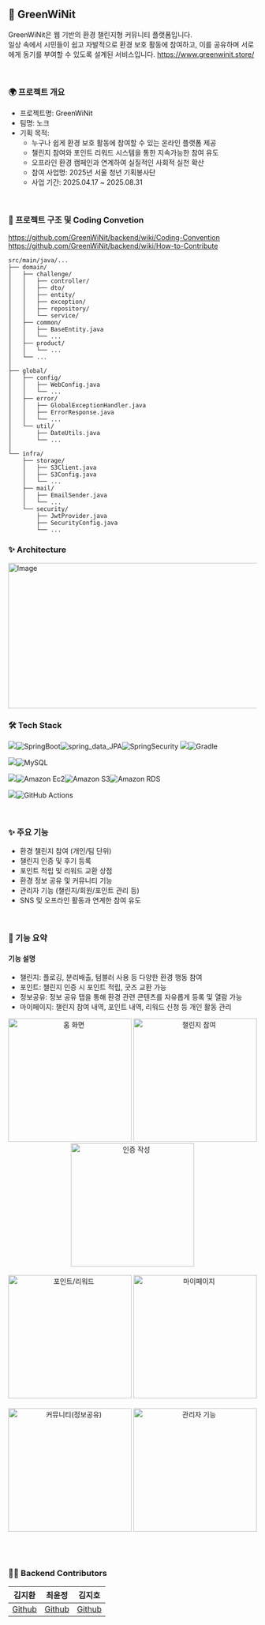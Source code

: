 ## 🌿 GreenWiNit
GreenWiNit은 웹 기반의 환경 챌린지형 커뮤니티 플랫폼입니다.      
일상 속에서 시민들이 쉽고 자발적으로 환경 보호 활동에 참여하고, 이를 공유하며 서로에게 동기를 부여할 수 있도록 설계된 서비스입니다.
https://www.greenwinit.store/

<br>

### 🌍 프로젝트 개요
- 프로젝트명: GreenWiNit
- 팀명: 노크
- 기획 목적:    
    - 누구나 쉽게 환경 보호 활동에 참여할 수 있는 온라인 플랫폼 제공
    - 챌린지 참여와 포인트 리워드 시스템을 통한 지속가능한 참여 유도
    - 오프라인 환경 캠페인과 연계하여 실질적인 사회적 실천 확산
    - 참여 사업명: 2025년 서울 청년 기획봉사단
    - 사업 기간: 2025.04.17 ~ 2025.08.31


<br>

### 📜 프로젝트 구조 및 Coding Convetion 
https://github.com/GreenWiNit/backend/wiki/Coding-Convention    
https://github.com/GreenWiNit/backend/wiki/How-to-Contribute 
```
src/main/java/...
├── domain/
│   ├── challenge/
│   │   ├── controller/
│   │   ├── dto/
│   │   ├── entity/
│   │   ├── exception/
│   │   ├── repository/
│   │   └── service/
│   ├── common/
│   │   ├── BaseEntity.java
│   │   └── ...
│   ├── product/
│   │   └── ...
│   └── ...
│
├── global/
│   ├── config/
│   │   ├── WebConfig.java
│   │   └── ...
│   ├── error/
│   │   ├── GlobalExceptionHandler.java
│   │   ├── ErrorResponse.java
│   │   └── ...
│   └── util/
│       ├── DateUtils.java
│       └── ...
│
└── infra/
    ├── storage/
    │   ├── S3Client.java
    │   ├── S3Config.java
    │   └── ...
    ├── mail/
    │   ├── EmailSender.java
    │   └── ...
    └── security/
        ├── JwtProvider.java
        ├── SecurityConfig.java
        └── ...
```


### ✨ Architecture 
<img width="945" height="295" alt="Image" src="https://github.com/user-attachments/assets/e266ce6f-e2c2-44de-8e92-5a85acc846a7" />



### 🛠 Tech Stack
<p dir="auto"><a target="_blank" rel="noopener noreferrer nofollow" href="https://camo.githubusercontent.com/4a2a76648ac74b1e794e66a65d6c39da2d76c090fdf16b1423a4c99fd9b7956a/68747470733a2f2f696d672e736869656c64732e696f2f62616467652f4672616d65776f726b2d3535353535353f7374796c653d666f722d7468652d6261646765"><img src="https://camo.githubusercontent.com/4a2a76648ac74b1e794e66a65d6c39da2d76c090fdf16b1423a4c99fd9b7956a/68747470733a2f2f696d672e736869656c64732e696f2f62616467652f4672616d65776f726b2d3535353535353f7374796c653d666f722d7468652d6261646765" data-canonical-src="https://img.shields.io/badge/Framework-555555?style=for-the-badge" style="max-width: 100%;"></a><a target="_blank"><img alt="SpringBoot" src="https://img.shields.io/badge/springboot-%236DB33F.svg?style=for-the-badge&amp;logo=springboot&amp;logoColor=white" style="max-width: 100%;"></a><a target="_blank"><img alt="spring_data_JPA" src="https://img.shields.io/badge/spring_data_JPA-%236DB33F?style=for-the-badge&amp;logo=databricks&amp;logoColor=white" style="max-width: 100%;"></a><a target="_blank"><img alt="SpringSecurity" src="https://img.shields.io/badge/spring_security-%236DB33F.svg?style=for-the-badge&amp;logo=springsecurity&amp;logoColor=white" style="max-width: 100%;"></a> <a target="_blank"><img src="https://img.shields.io/badge/build-555555?style=for-the-badge" style="max-width: 100%;"></a><a target="_blank"><img alt="Gradle" src="https://img.shields.io/badge/Gradle-02303A.svg?style=for-the-badge&amp;logo=Gradle&amp;logoColor=white" style="max-width: 100%;"></a></p>

<p dir="auto"><a target="_blank" ><img src="https://img.shields.io/badge/Database-555555?style=for-the-badge" style="max-width: 100%;"></a><a target="_blank"><img alt="MySQL" src="https://img.shields.io/badge/mysql-4479A1.svg?style=for-the-badge&amp;logo=mysql&amp;logoColor=white" style="max-width: 100%;"></a></p>

<p dir="auto"><a target="_blank"><img src="https://img.shields.io/badge/Infrastructure-555555?style=for-the-badge" style="max-width: 100%;"></a><a target="_blank" ><img alt="Amazon Ec2" src="https://img.shields.io/badge/amazon_ec2-FF9900.svg?style=for-the-badge&amp;logo=amazonec2&amp;logoColor=white" style="max-width: 100%;"></a><a target="_blank"><img alt="Amazon S3" src="https://img.shields.io/badge/AWS_S3-569A31.svg?style=for-the-badge&amp;logo=amazons3&amp;logoColor=white" style="max-width: 100%;"></a><a target="_blank"><img  alt="Amazon RDS" src="https://img.shields.io/badge/amazon_RDS-527FFF.svg?style=for-the-badge&amp;logo=amazonrds&amp;logoColor=white" style="max-width: 100%;"></a><a target="_blank"></p>


<p dir="auto"><a target="_blank"><img src="https://img.shields.io/badge/CICD-555555?style=for-the-badge" style="max-width: 100%;"><img alt="GitHub Actions" src="https://img.shields.io/badge/github%20actions-%232671E5.svg?style=for-the-badge&amp;logo=githubactions&amp;logoColor=white" style="max-width: 100%;"></a><a target="_blank"></p>

<br>


### ✨ 주요 기능
- 환경 챌린지 참여 (개인/팀 단위)
- 챌린지 인증 및 후기 등록
- 포인트 적립 및 리워드 교환 상점
- 환경 정보 공유 및 커뮤니티 기능
- 관리자 기능 (챌린지/회원/포인트 관리 등)
- SNS 및 오프라인 활동과 연계한 참여 유도

<br>

### 🏁 기능 요약
#### 기능	설명
- 챌린지:	플로깅, 분리배출, 텀블러 사용 등 다양한 환경 행동 참여
- 포인트:	챌린지 인증 시 포인트 적립, 굿즈 교환 가능
- 정보공유:	정보 공유 탭을 통해 환경 관련 콘텐츠를 자유롭게 등록 및 열람 가능
- 마이페이지:	챌린지 참여 내역, 포인트 내역, 리워드 신청 등 개인 활동 관리


<div align="center">
  <img
    src="https://github.com/user-attachments/assets/d1f48a33-de44-4f8f-9516-7bd8cd37c38c"
    alt="홈 화면"
    width="250"
  />
  <img
    src="https://github.com/user-attachments/assets/9c7fe4ab-1bcd-478d-8574-18ab2bb9c3e7"
    alt="챌린지 참여"
    width="250"
  />
  <img
    src="https://github.com/user-attachments/assets/e3175ecb-0238-4ff6-9163-26170ce4ede9"
    alt="인증 작성"
    width="250"
  />
</div>

<br />

<div align="center">
  <img
    src="https://github.com/user-attachments/assets/f0734e21-7b97-422c-a4c5-2ed3450e36f1"
    alt="포인트/리워드"
    width="250"
  />
  <img
    src="https://github.com/user-attachments/assets/ce6f5b72-21b1-450f-b076-ebb010181525"
    alt="마이페이지"
    width="250"
  />
</div>

<br />

<div align="center">
  <img
    src="https://github.com/user-attachments/assets/33563c9b-8d71-49fc-803f-cf694130164d"
    alt="커뮤니티(정보공유)"
    width="250"
  />
  <img
    src="https://github.com/user-attachments/assets/39d7f951-76f5-41ff-9484-73043b1ed769"
    alt="관리자 기능"
    width="250"
  />
</div>

<br /><br />



### 👩‍💻 Backend Contributors
| 김지환                                | 최윤정                           | 김지호                                 | 
| ------------------------------------- | ---------------------------------- | -------------------------------------- | 
| [Github](https://github.com/jihwankim128) | [Github](https://github.com/yunjeooong) | [Github](https://github.com/JEEEEEEHO) |



